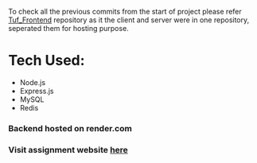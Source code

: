 To check all the previous commits from the start of project please refer [Tuf_Frontend](https://github.com/jjinendra3/Tuf_Frontend) repository as it the client and server were in  one repository, seperated them for hosting purpose.

# Tech Used:
  - Node.js
  - Express.js
  - MySQL
  - Redis
### Backend hosted on render.com

### Visit assignment website [here](tuf-jinendrajain.netlify.app)
